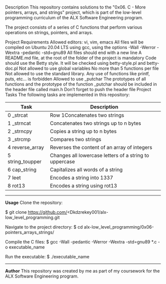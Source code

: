Description
This repository contains solutions to the "0x06. C - More pointers, arrays, and strings" project, which is part of the low-level programming curriculum of the ALX Software Engineering program.

The project consists of a series of C functions that perform various operations on strings, pointers, and arrays.

Project Requirements
Allowed editors: vi, vim, emacs
All files will be compiled on Ubuntu 20.04 LTS using gcc, using the options -Wall -Werror -Wextra -pedantic -std=gnu89
All files should end with a new line
A README.md file, at the root of the folder of the project is mandatory
Code should use the Betty style. It will be checked using betty-style.pl and betty-doc.pl
Not allowed to use global variables
No more than 5 functions per file
Not allowed to use the standard library. Any use of functions like printf, puts, etc… is forbidden
Allowed to use _putchar
The prototypes of all functions and the prototype of the function _putchar should be included in the header file called main.h
Don’t forget to push the header file
Project Tasks
The following tasks are implemented in this repository:


| **Task**         |                    **Description**                    |
|------------------|-------------------------------------------------------|
| 0	_strcat        |Row 1Concatenates two strings                          |
| 1	_strncat       |Concatenates two strings up to n bytes                 |
| 2	_strncpy       |Copies a string up to n bytes                          |
| 3	_strcmp        |Compares two strings                                   |
| 4	reverse_array  |Reverses the content of an array of integers           |
| 5	string_toupper |Changes all lowercase letters of a string to uppercase |
| 6	cap_string     |Capitalizes all words of a string                      |
| 7	leet           |Encodes a string into 1337                             |
| 8	rot13          |Encodes a string using rot13                           |

***
**Usage**
Clone the repository:


$ git clone https://github.com/<Dkdzrekey001/alx-low_level_programming.git

Navigate to the project directory:
$ cd alx-low_level_programming/0x06-pointers_arrays_strings/

Compile the C files:
$ gcc -Wall -pedantic -Werror -Wextra -std=gnu89 *.c -o executable_name

Run the executable:
$ ./executable_name

***
**Author**
This repository was created by me as part of my coursework for the ALX Software Engineering program.
